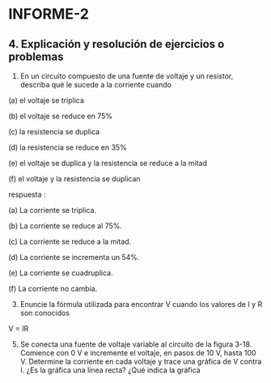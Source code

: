 # INFORME-2

## 4.	Explicación y resolución de ejercicios o problemas

1. En un circuito compuesto de una fuente de voltaje y un resistor, describa qué le sucede a la corriente
cuando

(a) el voltaje se triplica

(b) el voltaje se reduce en 75%

(c) la resistencia se duplica

(d) la resistencia se reduce en 35%

(e) el voltaje se duplica y la resistencia se reduce a la mitad

(f) el voltaje y la resistencia se duplican

respuesta :

(a) La corriente se triplica.

(b) La corriente se reduce al 75%.

(c) La corriente se reduce a la mitad.

(d) La corriente se incrementa un 54%.

(e) La corriente se cuadruplica.

(f) La corriente no cambia.

3. Enuncie la fórmula utilizada para encontrar V cuando los valores de I y R son conocidos

V = IR

5. Se conecta una fuente de voltaje variable al circuito de la figura 3-18. Comience con 0 V e incremente
el voltaje, en pasos de 10 V, hasta 100 V. Determine la corriente en cada voltaje y trace una gráfica de
V contra I. ¿Es la gráfica una línea recta? ¿Qué indica la gráfica



